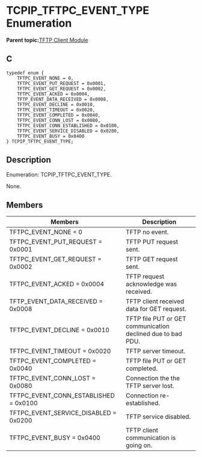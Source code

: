 # TCPIP\_TFTPC\_EVENT\_TYPE Enumeration

**Parent topic:**[TFTP Client Module](GUID-5AE30EFB-7B7C-4B4E-8BCF-FAB8D8FB9A89.md)

## C

```
typedef enum {
    TFTPC_EVENT_NONE = 0,
    TFTPC_EVENT_PUT_REQUEST = 0x0001,
    TFTPC_EVENT_GET_REQUEST = 0x0002,
    TFTPC_EVENT_ACKED = 0x0004,
    TFTP_EVENT_DATA_RECEIVED = 0x0008,
    TFTPC_EVENT_DECLINE = 0x0010,
    TFTPC_EVENT_TIMEOUT = 0x0020,
    TFTPC_EVENT_COMPLETED = 0x0040,
    TFTPC_EVENT_CONN_LOST = 0x0080,
    TFTPC_EVENT_CONN_ESTABLISHED = 0x0100,
    TFTPC_EVENT_SERVICE_DISABLED = 0x0200,
    TFTPC_EVENT_BUSY = 0x0400
} TCPIP_TFTPC_EVENT_TYPE;
```

## Description

Enumeration: TCPIP\_TFTPC\_EVENT\_TYPE.

None.

## Members

|Members|Description|
|-------|-----------|
|TFTPC\_EVENT\_NONE = 0|TFTP no event.|
|TFTPC\_EVENT\_PUT\_REQUEST = 0x0001|TFTP PUT request sent.|
|TFTPC\_EVENT\_GET\_REQUEST = 0x0002|TFTP GET request sent.|
|TFTPC\_EVENT\_ACKED = 0x0004|TFTP request acknowledge was received.|
|TFTP\_EVENT\_DATA\_RECEIVED = 0x0008|TFTP client received data for GET request.|
|TFTPC\_EVENT\_DECLINE = 0x0010|TFTP file PUT or GET communication declined due to bad PDU.|
|TFTPC\_EVENT\_TIMEOUT = 0x0020|TFTP server timeout.|
|TFTPC\_EVENT\_COMPLETED = 0x0040|TFTP file PUT or GET completed.|
|TFTPC\_EVENT\_CONN\_LOST = 0x0080|Connection the the TFTP server lost.|
|TFTPC\_EVENT\_CONN\_ESTABLISHED = 0x0100|Connection re-established.|
|TFTPC\_EVENT\_SERVICE\_DISABLED = 0x0200|TFTP service disabled.|
|TFTPC\_EVENT\_BUSY = 0x0400|TFTP client communication is going on.|


